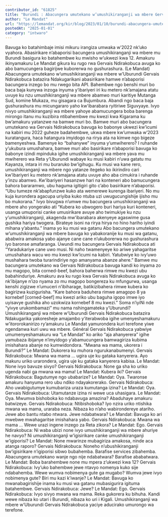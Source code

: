 ```yaml
---
contributor_id: "61825"
title: "Burundi : Abacungera umutekano w’umushikiranganji wa mbere Gervais Ndirakobuca ntibahembwe?"
author: "Le Mandat"
url: "https://lemandat.org/kir/blog/2023/01/10/burundi-abacungera-umutekano-wumushikiranganji-wa-mbere-gervais-ndirakobuca-ntibahembwe/"
postedAt: "2025-01-01"
category: "intwaro"
---
```


Bavuga ko batahimbaje imisi mikuru irangiza umwaka w’2022 nk’uko vyahora. Abasirikare n’abaporisi bacungera umushikiranganji wa mbere mu Burundi basigura ko batahembwe ku mwisho w’ukwezi kwa 12. Amakuru ikinyamakuru Le Mandat gikura ku rugo rwa Gervais Ndirakobuca avuga ko abo bamucungera bagirijwe kuborerwa no gushurashura. (Le Mandat)
Abacungera umutekano w’umushikiranganji wa mbere w’Uburundi Gervais Ndirakobuca batazira Ndakugarikani abasirikare hamwe n’abaporisi bacungera inzego bo mu rwego bita API. Bahembwe ngo benshi muri bo baca baja kunywa inzoga inyuma y’ibariyeri iri ku metero nk’amajana atatu uvuye ku nzu umushikiranganji wa mbere abamwo muri karitiye Mutanga Sud, komine Mukaza, mu gisagara ca Bujumbura. Abandi ngo baca baja gushurashura mu micungararo yaho kw’ibarabara ryitiriwe Siguvyaye. Ivyo nivyo umushikiranganji wa mbere yahoye abamucungera boba barenga mirongo itanu mu kuzibira ntibahembwe mu kwezi kwa Kigarama ku bw’amakuru yatanzwe na bamwe muri bo. Bamwe muri abo bacungera umutekano wa Gervais Ndirakobuca bavuga ko babonye ukwezi kw’icumi na kabiri mu 2022 guheze badahembwe, ukwa mbere kw’umwaka w’2023 kuratangura, haca hatangura imyidogo na rirya ata na kimwe ngo bigeze bamenyeshwa.
Bamenye ko “bahanywe” inyuma y’umwiherero?
I ruhande y’ukubura umushahara, bamwe muri abo basirikare n’abaporisi bavuga ko babonye izindi mpinduka igihe umushikiranganji wa mbere yava mu mwiherero wa Reta y’Uburundi wabaye ku musi kabiri n’uwa gatatu mu Kayanza, intara iri mu buraruko bw’igihugu. Ku musi wa kane rero, umushikiranganji wa mbere ngo yatanze itegeko ko ikirindiro cari kw’ibariyeri ku metero nk’amajana atatu uvuye aho aba cimukira i ruhande y’inzu abamwo. Kw’ibariyeri hasanzwe hari na konteneri abo bamucungera bahora bararamwo, ubu haguma igitigiri gito c’abo basirikare n’abaporisi. “Ubu tumeze nk’abapfunzwe kuko ata wemerewe kurenga ibariyeri. No mu kuja kurondera agacupa uriyiba kuko ntuba uzi uwugucungishije ijisho mu bo mukorana.” Ivyo bivugwa n’umwe mu bacungera umushikiranganji wa mbere aho yongerako ati “Kubera ko ubwogero buri hariya kuri konteneri, usanga umuporisi canke umusirikare avuye aho twimukiye ku nzu y’umushikiranganji, akagenda mw’ibarabara akenyeye agaswime gusa gushika hariya twogera. Birateye isoni na rirya hirya no hino hariho iyindi mihana y’abantu.”
Inama yo ku musi wa gatanu
Abo bacungera umutekano w’umushikiranganji wa mbere bavuga ko yabakoranije ku musi wa gatanu, ababwira amakosa yabo ajanye cane cane n’ukuborerwa no gushurashura iyo baronse amafaranga. Uwundi mu bacungera Gervais Ndirakobuca ati “Yaradukariye cane uwo musi. Ni naho twamenyeye ko ariwe yahagaritse umushahara wacu wo mu kwezi kw’icumi na kabiri. Yatubwiye ko ivy’uwo mushahara twoba turarindiriye ngo amanyama abanze ahere.” Bamwe mu bacungera umutekano wa Gervais Ndirakobuca bavuga kandi ko inyama zo mu magopo, bita corned-beef, bahora baherwa rimwe mu kwezi ubu babahinduriye. Amakuru ava ku rugo kwa Gervais Ndirakobuca avuga ko nk’ibijanye n’izo nyama zo mu magopo bongereza ku mfungurwa, usanga kenshi zigizwe n’umuceri n’ibiharage, batikizibahera rimwe kubera ko bagirizwa kuzigurisha. “Kare bahora baduhera rimwe amagopo 8 ya kornebef [corned-beef] mu kwezi ariko ubu baguha igopo imwe iyo uyisavye gushika aho uzokwiza kornebef 8 mu kwezi.”
Soma n’iyiNi nde “yivye urukombamazi” mu nama nshingamateka y’Uburundi?
Umushikiranganji wa mbere w’Uburundi Gervais Ndirakobuca batazira Ndakugarika yakoresheje amajambo y’iterabwoba igihe umenyeshamakuru w’itororokanirizo ry’amakuru Le Mandat yamurondera kuri terefone yiwe ngendanwa kuri uwu wa mbere. Général Gervais Ndirakobuca yabwiye umumenyeshamakuru wa “Le Mandat” ko ariko “aja ahanyerera” igihe yamubaza ibijanye n’imyidogo y’abamucungera bamwagiriza kubima imishahara abanje no kumwidondora.
“Mwana wa mama, ukorera i Burundi?”
Le Mandat: Dukorera ku muhora ngurukanabumenyi.
Gervais Ndirakobuca: Mwana wa mama … ugira uje ku gataka kanyerera. Ayo makuru uriko urarondera, ugira uje ku gataka kanyerera kabisa.
Le Mandat: None ivyo bavuze sivyo?
Gervais Ndirakobuca: None ga sha ko uriko ugenda nabi ga mwana wa mama!
Le Mandat: Kubera iki?
Gervais Ndirakobuca: Bagutumye ngo ubabarize?
Le Mandat: Oya. Twaronse amakuru hanyuma rero ubu ndiko ndayakorerako.
Gervais Ndirakobuca: Aho uwabigutumye kumubariza uraza kumutanga izina?
Le Mandat: Oya.
Gervais Ndirakobuca: Utamutanze izina ni wewe uca uhasigara.
Le Mandat: Oya. Mwumva bishoboka ko ndabavuga amazina? Abaduhaye amakuru batwizeye.
Gervais Ndirakobuca: Ntibishoboka? Iyo nzira uriko ntishika mwana wa mama, uraraba neza. Nibaza ko n’aho wabirondereye atariho. Jewe abo bantu ntabo ntwara. Jewe ndabatwara?
Le Mandat: Bavuga ko ari mwebwe mwahagaritse imishahara yabo.
Gervais Ndirakobuca: Mwana wa mama … Wewe urazi ingene inzego za Reta zikora?
Le Mandat: Ego.
Gervais Ndirakobuca: Ni waba ubizi none ivyo umushikiranganji wa mbere ahuriye he navyo? Ni umushikiranganji w’igisirikare canke umushikiranganji w’igiporisi?
Le Mandat: None mwarinze mubagiriza amakosa, ninde aca atanga raporo?
Gervais Ndirakobuca: Noneho n’ubushikiranganji bw’igisirikare n’igiporisi sibwo bubahemba. Barafise services zibahemba. Abacungera umutekano wanje ngo nije ndabatwara? Barafise ababatwara.
Le Mandat: Boba barahembwe none mu mpera z’ukwezi kwa 12?
Gervais Ndirakobuca: Ivy’uko bahembwe jewe ntavyo nomenya kuko sije ndabahemba. Wewe wumva nobimenya gute ga mugabo? Wumva jewe ivyo nobimenya gute? Biri mu kazi k’iwanje?
Le Mandat: Bavuga ko mwanabagirishije inama ku musi wa gatanu mubasigurira igituma batahembwe.
Gervais Ndirakobuca: Jewe?
Le Mandat: Ego.
Gervais Ndirakobuca: Ivyo sivyo mwana wa mama. Reka gukorera ku bihuha. Kandi wewe nibaza ko utari i Burundi, nibaza ko uri i Kigali.
Umushikiranganji wa mbere w’Uburundi Gervais Ndirakobuca yaciye aducirako umurongo wa terefone.
